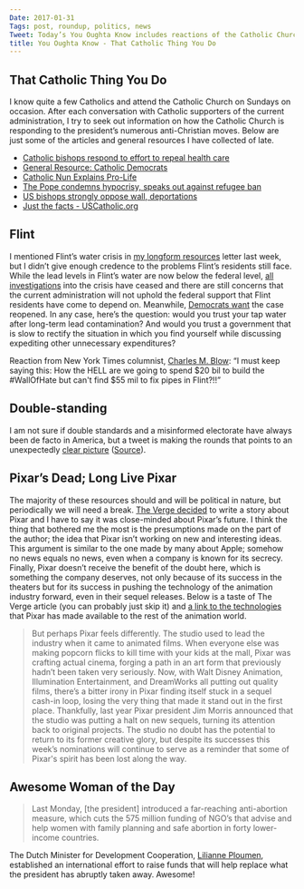 ```yaml
---
Date: 2017-01-31
Tags: post, roundup, politics, news
Tweet: Today’s You Oughta Know includes reactions of the Catholic Church hierarchy to recent news; they may surprise you.
title: You Oughta Know - That Catholic Thing You Do
---
```


## That Catholic Thing You Do
I know quite a few Catholics and attend the Catholic Church on Sundays on occasion. After each conversation with Catholic supporters of the current administration, I try to seek out information on how the Catholic Church is responding to the president’s numerous anti-Christian moves. Below are just some of the articles and general resources I have collected of late.
- [Catholic bishops respond to effort to repeal health care][1]
- [General Resource: Catholic Democrats][2]
- [Catholic Nun Explains Pro-Life][3]
- [The Pope condemns hypocrisy, speaks out against refugee ban][4]
- [US bishops strongly oppose wall, deportations][5]
- [Just the facts - USCatholic.org][6]

## Flint
I mentioned Flint’s water crisis in [my longform resources][7] letter last week, but I didn’t give enough credence to the problems Flint’s residents still face. While the lead levels in Flint’s water are now below the federal level, [all investigations][8] into the crisis have ceased and there are still concerns that the current administration will not uphold the federal support that Flint residents have come to depend on. Meanwhile, [Democrats want][9] the case reopened. In any case, here’s the question: would you trust your tap water after long-term lead contamination? And would you trust a government that is slow to rectify the situation in which you find yourself while discussing expediting other unnecessary expenditures?

Reaction from New York Times columnist, [Charles M. Blow][10]: “I must keep saying this: How the HELL are we going to spend $20 bil to build the #WallOfHate but can't find $55 mil to fix pipes in Flint?!!”

## Double-standing
I am not sure if double standards and a misinformed electorate have always been de facto in America, but a tweet is making the rounds that points to an unexpectedly [clear picture][11] ([Source][12]).

## Pixar’s Dead; Long Live Pixar
The majority of these resources should and will be political in nature, but periodically we will need a break. [The Verge decided][13] to write a story about Pixar and I have to say it was close-minded about Pixar’s future. I think the thing that bothered me the most is the presumptions made on the part of the author; the idea that Pixar isn’t working on new and interesting ideas. This argument is similar to the one made by many about Apple; somehow no news equals no news, even when a company is known for its secrecy. Finally, Pixar doesn’t receive the benefit of the doubt here, which is something the company deserves, not only because of its success in the theaters but for its success in pushing the technology of the animation industry forward, even in their sequel releases. Below is a taste of The Verge article (you can probably just skip it) and [a link to the technologies][14] that Pixar has made available to the rest of the animation world.
> But perhaps Pixar feels differently. The studio used to lead the industry when it came to animated films. When everyone else was making popcorn flicks to kill time with your kids at the mall, Pixar was crafting actual cinema, forging a path in an art form that previously hadn’t been taken very seriously. Now, with Walt Disney Animation, Illumination Entertainment, and DreamWorks all putting out quality films, there’s a bitter irony in Pixar finding itself stuck in a sequel cash-in loop, losing the very thing that made it stand out in the first place. Thankfully, last year Pixar president Jim Morris announced that the studio was putting a halt on new sequels, turning its attention back to original projects. The studio no doubt has the potential to return to its former creative glory, but despite its successes this week’s nominations will continue to serve as a reminder that some of Pixar's spirit has been lost along the way.

## Awesome Woman of the Day
> Last Monday, [the president] introduced a far-reaching anti-abortion measure, which cuts the 575 million funding of NGO’s that advise and help women with family planning and safe abortion in forty lower-income countries.

The Dutch Minister for Development Cooperation, [Lilianne Ploumen][15], established an international effort to raise funds that will help replace what the president has abruptly taken away. Awesome!

[1]:	https://sojo.net/articles/catholic-bishops-urge-congress-preserve-health-care-coverage "Sojourners"
[2]:	http://www.catholicdemocrats.org "Catholic Democrats"
[3]:	http://www.dailykos.com/story/2015/7/30/1407166/-Catholic-Nun-Explains-Pro-Life-In-A-Way-That-May-Stun-The-Masses "Daily Kos"
[4]:	http://www.catholicherald.co.uk/news/2016/10/13/pope-francis-you-cant-defend-christianity-by-being-against-refugees-and-other-religions/ "Catholic Herald"
[5]:	http://www.indcatholicnews.com/news.php?viewStory=31800 "Independent Catholic News"
[6]:	http://www.uscatholic.org/blog/201701/just-facts-30908 "USCatholic.org"
[7]:	/2017/01/i-think-that-you-oughta-know
[8]:	http://www.pbs.org/newshour/rundown/house-gop-quietly-closes-flint-mich-water-investigation/#.WId_LRprdsw.twitter "PBS NewsHour"
[9]:	http://www.teenvogue.com/story/house-democrats-want-the-flint-water-crisis-case-to-be-reopened "Teen Vogue"
[10]:	https://twitter.com/CharlesMBlow/status/824743852498100227 "Charles M. Blow, @charlesmblow - Twitter"
[11]:	https://pbs.twimg.com/media/C3HiA-SVMAAMov3.jpg:large
[12]:	https://twitter.com/penny_kt_lsu/status/824688719303213057 "Katie Penny, Hero, @penny_kt_lsu - Twitter"
[13]:	http://www.theverge.com/2017/1/27/14405958/pixar-oscars-disney-finding-dory-franchise-sequels "Pixar's Soul - The Verge"
[14]:	http://graphics.pixar.com/library/ "Pixar Graphics Research Library"
[15]:	https://www.ploumen4women.com/ "#Ploumen4Women"